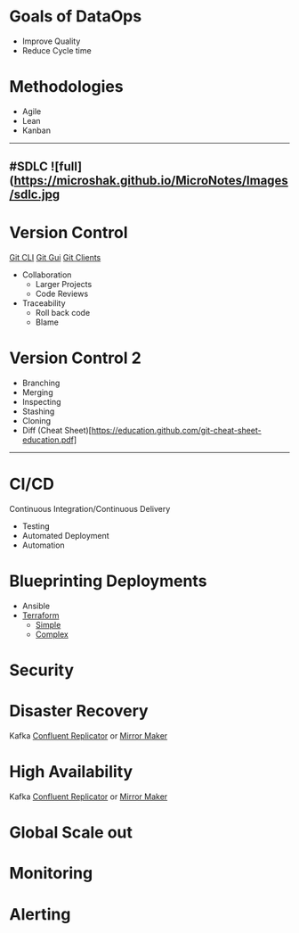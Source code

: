 # Goals of DataOps
* Improve Quality
* Reduce Cycle time


# Methodologies
* Agile
* Lean
* Kanban

---

#SDLC
![full](https://microshak.github.io/MicroNotes/Images/sdlc.jpg
---

# Version Control
[Git CLI](https://git-scm.com/downloads) [Git Gui](https://git-scm.com/downloads) [Git Clients](https://git-scm.com/download/gui/windows)
* Collaboration
  * Larger Projects
  * Code Reviews
* Traceability
  * Roll back code
  * Blame

# Version Control 2
* Branching 
* Merging
* Inspecting
* Stashing
* Cloning
* Diff
(Cheat Sheet)[https://education.github.com/git-cheat-sheet-education.pdf]
---

# CI/CD
Continuous Integration/Continuous Delivery
* Testing
* Automated Deployment
* Automation

# Blueprinting Deployments
* Ansible
* [Terraform](https://www.terraform.io/)
  * [Simple](https://github.com/Microshak/terraform-azure-iot-reference-design-simple)
  * [Complex](https://github.com/Microshak/Terraform-IoTHub-RA)


# Security
[]()

# Disaster Recovery
Kafka [Confluent Replicator](https://www.confluent.io/confluent-replicator/) or [Mirror Maker](https://cwiki.apache.org/confluence/pages/viewpage.action?pageId=27846330)

# High Availability
Kafka [Confluent Replicator](https://www.confluent.io/confluent-replicator/) or [Mirror Maker](https://cwiki.apache.org/confluence/pages/viewpage.action?pageId=27846330)

# Global Scale out


# Monitoring


# Alerting



